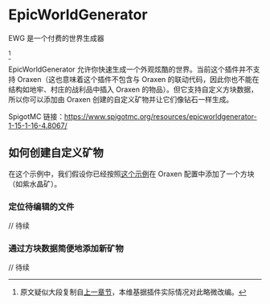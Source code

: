 # EpicWorldGenerator
EWG 是一个付费的世界生成器

[^1]

EpicWorldGenerator 允许你快速生成一个外观炫酷的世界。当前这个插件并不支持 Oraxen（这也意味着这个插件不包含与 Oraxen 的联动代码，因此你也不能在结构如地牢、村庄的战利品中插入 Oraxen 的物品）。但它支持自定义方块数据，所以你可以添加由 Oraxen 创建的自定义矿物并让它们像钻石一样生成。

SpigotMC 链接：https://www.spigotmc.org/resources/epicworldgenerator-1-15-1-16-4.8067/

## 如何创建自定义矿物

在这个示例中，我们假设你已经按照[这个示例](mechanics.noteblock-mechanic.md#矿物)在 Oraxen 配置中添加了一个方块（如紫水晶矿）。

### 定位待编辑的文件

// 待续

### 通过方块数据简便地添加新矿物

// 待续

[^1]: 原文疑似大段复制自[上一章节](compatibility.world-generators.iris-world-generator.md)，本维基据插件实际情况对此略微改编。